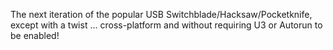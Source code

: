 The next iteration of the popular USB Switchblade/Hacksaw/Pocketknife, except with a twist ... cross-platform and without requiring U3 or Autorun to be enabled!